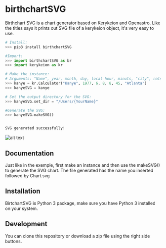 # birthchartSVG

Birthchart SVG is a chart generator based on Kerykeion and Openastro.
Like the titles says it prints out SVG file of a kerykeion object,
it's very easy to use.

```python
# Install:
>>> pip3 install birthchartSVG

#Import:
>>> import birthchartSVG as br
>>> import kerykeion as kr

# Make the instance:
# Arguments: "Name", year, month, day, local hour, minuts, "city", nat=nation)
>>> kanye = kr.Calculator("Kanye", 1977, 6, 8, 8, 45, "Atlanta")
>>> kanyeSVG = kanye

# Set the output directory for the SVG:
>>> kanyeSVG.set_dir = "/Users/{YourName}"

#Generate the SVG:
>>> kanyeSVG.makeSVG()


SVG generated successfully!

```

![alt text](https://raw.githubusercontent.com/g-battaglia/birthchartSVG/master/birthchartSVG/data/template/sample.svg)

## Documentation

Just like in the exemple, first make an instance and then use the makeSVG() to generate the SVG chart.
The file generated has the name you inserted followed by Chart.svg

## Installation

BirtchartSVG is Python 3 package, make sure you have Python 3 installed on your system.

## Development

You can clone this repository or download a zip file using the right side buttons.
